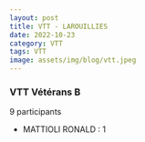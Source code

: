 ```yaml
---
layout: post
title: VTT - LAROUILLIES
date: 2022-10-23
category: VTT
tags: VTT
image: assets/img/blog/vtt.jpeg
---
```


### VTT Vétérans B
9 participants
- MATTIOLI RONALD : 1
